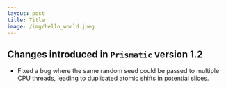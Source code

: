 ```yaml
---
layout: post
title: Title
image: /img/hello_world.jpeg
---
```



## Changes introduced in `Prismatic` version 1.2

- Fixed a bug where  the same random seed could be passed to multiple CPU threads, leading to duplicated atomic shifts in potential slices.